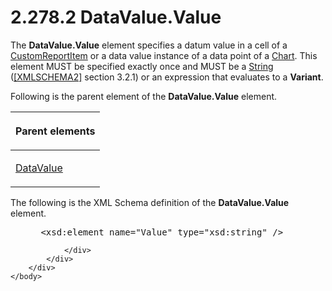 <html dir="LTR" xmlns:mshelp="http://msdn.microsoft.com/mshelp" xmlns:ddue="http://ddue.schemas.microsoft.com/authoring/2003/5" xmlns:xlink="http://www.w3.org/1999/xlink" xmlns:tool="http://www.microsoft.com/tooltip">
    <head>
        <meta http-equiv="Content-Type" content="text/html; CHARSET=utf-8"></meta>
        <meta name="save" content="history"></meta>
        <title>2.278.2 DataValue.Value</title>
        <xml>
            <mshelp:toctitle title="2.278.2 DataValue.Value"></mshelp:toctitle>
            <mshelp:rltitle title="[MS-RDL]: DataValue.Value"></mshelp:rltitle>
            <mshelp:keyword index="A" term="55ec69f0-f309-415a-9620-a27b5ec556cf"></mshelp:keyword>
            <mshelp:attr name="DCSext.ContentType" value="open specification"></mshelp:attr>
            <mshelp:attr name="AssetID" value="55ec69f0-f309-415a-9620-a27b5ec556cf"></mshelp:attr>
            <mshelp:attr name="TopicType" value="kbRef"></mshelp:attr>
            <mshelp:attr name="DCSext.Title" value="[MS-RDL]: DataValue.Value" />
        </xml>
    </head>
    <body>
        <div id="header">
            <h1 class="heading">2.278.2 DataValue.Value</h1>
        </div>
        <div id="mainSection">
            <div id="mainBody">
                <div id="allHistory" class="saveHistory"></div>
                <div id="sectionSection0" class="section" name="collapseableSection">
                    

<p>The <b>DataValue.Value</b> element specifies a datum value
in a cell of a <a href="6bb7b35c-e517-4444-a96b-9f2ccdd1a642.md">CustomReportItem</a>
or a data value instance of a data point of a <a href="b0ab5524-7eb2-47a7-a4d3-230f5c8c5526.md">Chart</a>. This element MUST be
specified exactly once and MUST be a <a href="1ed81ef3-a683-45e3-aaad-bd2bbe71bc3d.md">String</a> (<a href="https://go.microsoft.com/fwlink/?LinkId=90610">[XMLSCHEMA2]</a> section
3.2.1) or an expression that evaluates to a <b>Variant</b>.</p>

<p>Following is the parent element of the <b>DataValue.Value</b>
element.</p>

<table>
 <thead>
  <tr>
   <th>
   <p>Parent elements</p>
   </th>
  </tr>
 </thead>
 <tr>
  <td>
  <p><a href="fdaa1968-b0a0-4f18-b583-8691d13f1ed0.md">DataValue</a></p>
  </td>
 </tr>
</table>

<p>The following is the XML Schema definition of the <b>DataValue.Value</b>
element.</p>

<dl>
<dd>
<div><pre> &lt;xsd:element name=&quot;Value&quot; type=&quot;xsd:string&quot; /&gt;
</pre></div>
</dd></dl>


                </div>
            </div>
        </div>
    </body>
</html>